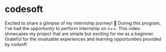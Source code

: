 # codesoft
Excited to share a glimpse of my internship journey! 🚀 During this program, I've had the opportunity to perform internship on c++. This video showcases my project that are simple but exciting for me as a beginner. Grateful for the invaluable experiences and learning opportunities provided by codsoft
